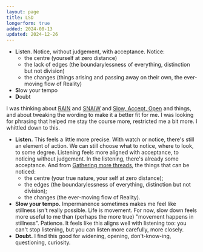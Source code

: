 ```yaml
---
layout: page
title: LSD
longerform: true
added: 2024-08-13
updated: 2024-12-26
---
```


- **L**isten. Notice, without judgement, with acceptance. Notice:
    - the centre (yourself at zero distance)
    - the lack of edges (the boundarylessness of everything, distinction but not division)
    - the changes (things arising and passing away on their own, the ever-moving flow of Reality)
- **S**low your tempo
- **D**oubt

I was thinking about [RAIN](/thinking/wider-rain-practice/) and [SNAIW](/thinking/revisiting-rest/#snaiw-) and [Slow, Accept, Open](/thinking/revisiting-rest/#slow-accept-open) and things, and about tweaking the wording to make it a better fit for me. I was looking for phrasing that helped me stay the course more, restricted me a bit more. I whittled down to this.

- **Listen.** This feels a little more precise. With watch or notice, there's still an element of action. We can still choose what to notice, where to look, to some degree. Listening feels more aligned with acceptance, to noticing without judgement. In the listening, there's already some acceptance. And from [Gathering more threads](/thinking/revisiting-rest/#gathering-more-threads), the things that can be noticed:
    - the centre (your true nature, your self at zero distance);
    - the edges (the boundarylessness of everything, distinction but not division);
    - the changes (the ever-moving flow of Reality).
- **Slow your tempo.** Impermanence sometimes makes me feel like stillness isn't really possible. Life is movement. For now, slow down feels more useful to me than (perhaps the more true) "movement happens in stillness". Patience. It feels like this aligns well with listening too: you can't stop listening, but you can listen more carefully, more closely.
- **Doubt.** I find this good for widening, opening, don't-know-ing, questioning, curiosity.